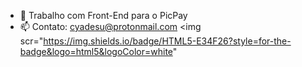 

- 🔭 Trabalho com Front-End para o PicPay 
- 📫 Contato: cyadesu@protonmail.com
<img scr="https://img.shields.io/badge/HTML5-E34F26?style=for-the-badge&logo=html5&logoColor=white"

 
  
